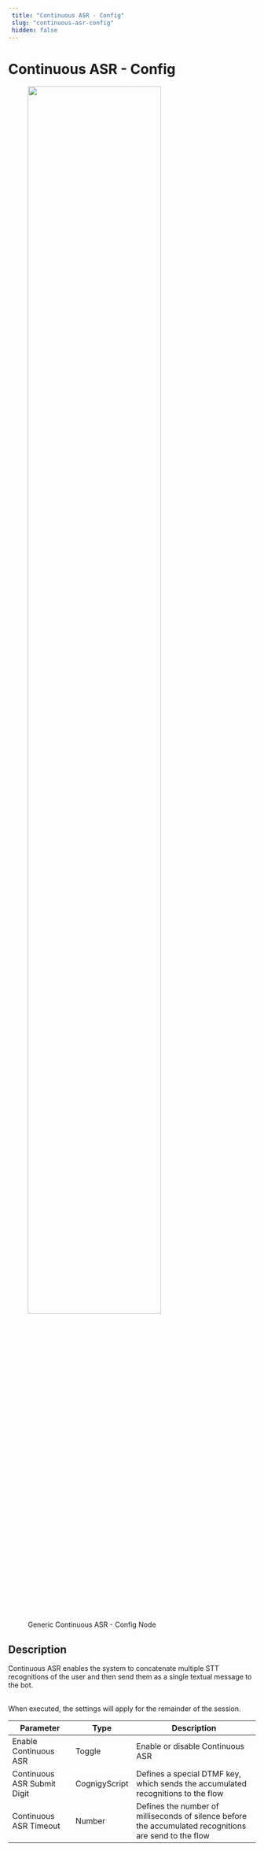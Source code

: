 ```yaml
---
 title: "Continuous ASR - Config" 
 slug: "continuous-asr-config" 
 hidden: false 
---
```


# Continuous ASR - Config

<figure>
  <img class="image-center" src="{{config.site_url}}ai/flow-nodes/generic-voice-nodes/images/continuous-asr-config.png" width="80%" />
  <figcaption>Generic Continuous ASR - Config Node</figcaption>
</figure>

## Description

<div class="divider"></div>
Continuous ASR enables the system to concatenate multiple STT recognitions of the user and then send them as a single textual message to the bot.
<br/><br/>

When executed, the settings will apply for the remainder of the session.

| Parameter              | Type   | Description                                                                                            |
| ---------------------- | ------ | ------------------------------------------------------------------------------------------------------ |
| Enable Continuous ASR  | Toggle | Enable or disable Continuous ASR                                                                       |
| Continuous ASR Submit Digit   | CognigyScript   | Defines a special DTMF key, which sends the accumulated recognitions to the flow                       |
| Continuous ASR Timeout | Number | Defines the number of milliseconds of silence before the accumulated recognitions are send to the flow |